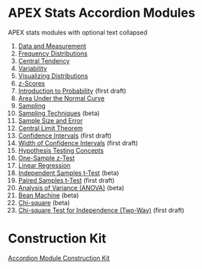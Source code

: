 # APEX Stats Accordion Modules
APEX stats modules with optional text collapsed

1. <a href="https://colab.research.google.com/github/michellebacareinke/apex_stats_accordion_modules/blob/main/accord_Data_and_Measurement.ipynb">Data and Measurement</a>
2. <a href="https://colab.research.google.com/github/michellebacareinke/apex_stats_accordion_modules/blob/main/accord_Frequency_Distributions.ipynb">Frequency Distributions</a>
3. <a href="https://colab.research.google.com/github/michellebacareinke/apex_stats_accordion_modules/blob/main/accord_Central_Tendency.ipynb">Central Tendency</a>
4. <a href="https://colab.research.google.com/github/michellebacareinke/apex_stats_accordion_modules/blob/main/accord_Variability.ipynb">Variability</a>
5. <a href="https://colab.research.google.com/github/michellebacareinke/apex_stats_accordion_modules/blob/main/accord_Visualizing_Distributions.ipynb">Visualizing Distributions</a>  
6. <a href="https://colab.research.google.com/github/michellebacareinke/apex_stats_accordion_modules/blob/main/accord_z_Scores.ipynb">z-Scores</a>
7. <a href="https://colab.research.google.com/github/vectrlab/apex-stats-modules/blob/main/Intro_to_Probability.ipynb">Introduction to Probability</a> (first draft)
8. <a href="https://colab.research.google.com/github/michellebacareinke/apex_stats_accordion_modules/blob/main/accord_Area_Under_the_Normal_Curve.ipynb">Area Under the Normal Curve</a>
9. <a href="https://colab.research.google.com/github/michellebacareinke/apex_stats_accordion_modules/blob/main/accord_Sampling.ipynb">Sampling</a>
10. <a href="https://colab.research.google.com/github/michellebacareinke/apex_stats_accordion_modules/blob/main/accord_Sampling_Techniques.ipynb">Sampling Techniques</a> (beta)
11. <a href="https://colab.research.google.com/github/michellebacareinke/apex_stats_accordion_modules/blob/main/accord_Sample_Size_and_Error.ipynb">Sample Size and Error</a>
12. <a href="https://colab.research.google.com/github/michellebacareinke/apex_stats_accordion_modules/blob/main/accord_Central_Limit_Theorem.ipynb">Central Limit Theorem</a>
13. <a href="https://colab.research.google.com/github/michellebacareinke/apex_stats_accordion_modules/blob/main/accord_Confidence_Intervals.ipynb">Confidence Intervals</a> (first draft)
14. <a href="https://colab.research.google.com/github/michellebacareinke/apex_stats_accordion_modules/blob/main/accord_Confidence_Interval_Width.ipynb">Width of Confidence Intervals</a> (first draft)
15. <a href="https://colab.research.google.com/github/michellebacareinke/apex_stats_accordion_modules/blob/main/accord_Hypothesis_Testing_Concepts.ipynb">Hypothesis Testing Concepts</a>
16. <a href="https://colab.research.google.com/github/michellebacareinke/apex_stats_accordion_modules/blob/main/accord_Hypothesis_Testing_One_Sample_z_Test.ipynb">One-Sample z-Test</a>
17. <a href="https://colab.research.google.com/github/michellebacareinke/apex_stats_accordion_modules/blob/main/accord_Linear_Regression.ipynb">Linear Regression</a>
18. <a href="https://colab.research.google.com/github/michellebacareinke/apex_stats_accordion_modules/blob/main/accord_Independent_Samples_t_Test.ipynb">Independent Samples t-Test</a> (beta)
19. <a href="https://colab.research.google.com/github/michellebacareinke/apex_stats_accordion_modules/blob/main/accord_Paired_Samples_t_Test.ipynb">Paired Samples t-Test</a> (first draft)
20. <a href="https://colab.research.google.com/github/vectrlab/apex-stats-modules/blob/main/ANOVA.ipynb">Analysis of Variance (ANOVA)</a> (beta)
21. <a href="https://colab.research.google.com/github/michellebacareinke/apex_stats_accordion_modules/blob/main/accord_Bean_Machine.ipynb">Bean Machine</a> (beta)
22. <a href="https://colab.research.google.com/github/michellebacareinke/apex_stats_accordion_modules/blob/main/accord_Chi_Square.ipynb">Chi-square</a> (beta)
23. <a href="https://colab.research.google.com/github/michellebacareinke/apex_stats_accordion_modules/blob/main/accord_Two_Way_Chi_Square.ipynb">Chi-square Test for Independence (Two-Way)</a> (first draft)


# Construction Kit
<a href="https://colab.research.google.com/github//michellebacareinke/apex_stats_accordion_modules/blob/main/accord_Module_Construction_Kit.ipynb">Accordion Module Construction Kit</a>
